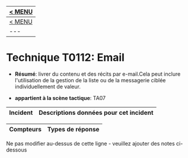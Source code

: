 |[< MENU](../README.md)|
|---|
|[< MENU](../../README.md)|
|---|
# Technique T0112: Email

* **Résumé**: livrer du contenu et des récits par e-mail.Cela peut inclure l'utilisation de la gestion de la liste ou de la messagerie ciblée individuellement de valeur.

* **appartient à la scène tactique**: TA07


|Incident |Descriptions données pour cet incident |
|-------- |-------------------- |



|Compteurs |Types de réponse |
|-------- |-------------- |


Ne pas modifier au-dessus de cette ligne - veuillez ajouter des notes ci-dessous